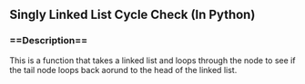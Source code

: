 ## Singly Linked List Cycle Check (In Python)

### ==Description==</h3>
This is a function that takes a linked list and loops through the node to see if the tail node loops back aorund to the head of the linked list.